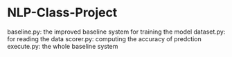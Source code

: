 # NLP-Class-Project
baseline.py: the improved baseline system for training the model
dataset.py: for reading the data
scorer.py: computing the accuracy of predction 
execute.py:  the whole baseline system
